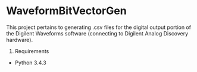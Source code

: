 # WaveformBitVectorGen
This project pertains to generating .csv files for the digital output portion of the Digilent Waveforms software (connecting to Digilent Analog Discovery hardware).
1. Requirements
  * Python 3.4.3
